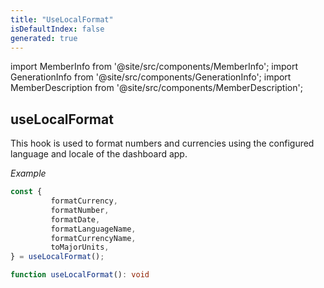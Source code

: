```yaml
---
title: "UseLocalFormat"
isDefaultIndex: false
generated: true
---
```

<!-- This file was generated from the Vendure source. Do not modify. Instead, re-run the "docs:build" script -->
import MemberInfo from '@site/src/components/MemberInfo';
import GenerationInfo from '@site/src/components/GenerationInfo';
import MemberDescription from '@site/src/components/MemberDescription';


## useLocalFormat

<GenerationInfo sourceFile="packages/dashboard/src/lib/hooks/use-local-format.ts" sourceLine="26" packageName="@vendure/dashboard" />

This hook is used to format numbers and currencies using the configured language and
locale of the dashboard app.

*Example*

```ts
const {
         formatCurrency,
         formatNumber,
         formatDate,
         formatLanguageName,
         formatCurrencyName,
         toMajorUnits,
} = useLocalFormat();
```

```ts title="Signature"
function useLocalFormat(): void
```

